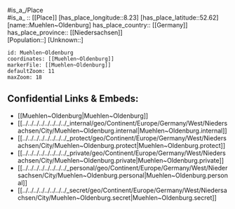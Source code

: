 ﻿---
location: [52.62,8.23] 
mapzoom: [7,12] 
mapmarker: city 
type: City
tags:
- geo/City


SpocWebEntityId: 32652
isDeleted: false
confidential: public

---
#is_a_/Place  
#is_a_ :: [[Place]] 
[has_place_longitude::8.23] 
[has_place_latitude::52.62] 
[name::Muehlen~Oldenburg] 
has_place_country:: [[Germany]]  
has_place_province:: [[Niedersachsen]]  
[Population::] 
[Unknown::] 


```leaflet
id: Muehlen~Oldenburg
coordinates: [[Muehlen~Oldenburg]] 
markerFile: [[Muehlen~Oldenburg]] 
defaultZoom: 11 
maxZoom: 18
```


## Confidential Links & Embeds: 
- [[Muehlen~Oldenburg|Muehlen~Oldenburg]]  
- [[../../../../../../../../_internal/geo/Continent/Europe/Germany/West/Niedersachsen/City/Muehlen~Oldenburg.internal|Muehlen~Oldenburg.internal]] 
- [[../../../../../../../../_protect/geo/Continent/Europe/Germany/West/Niedersachsen/City/Muehlen~Oldenburg.protect|Muehlen~Oldenburg.protect]] 
- [[../../../../../../../../_private/geo/Continent/Europe/Germany/West/Niedersachsen/City/Muehlen~Oldenburg.private|Muehlen~Oldenburg.private]] 
- [[../../../../../../../../_personal/geo/Continent/Europe/Germany/West/Niedersachsen/City/Muehlen~Oldenburg.personal|Muehlen~Oldenburg.personal]] 
- [[../../../../../../../../_secret/geo/Continent/Europe/Germany/West/Niedersachsen/City/Muehlen~Oldenburg.secret|Muehlen~Oldenburg.secret]] 
